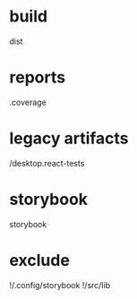 # build
dist

# reports
.coverage

# legacy artifacts
/desktop.react-tests

# storybook
storybook

# exclude
!/.config/storybook
!/src/lib

